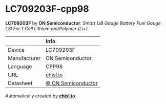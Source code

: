 # LC709203F-cpp98

**LC709203F** by **ON Semiconductor**: *Smart LiB Gauge Battery Fuel Gauge LSI For 1‐Cell Lithium‐ion/Polymer (Li+)*

|              | Info                         |
|:-------------|:-----------------------------|
| Device       | LC709203F                        |
| Manufacturer | ON Semiconductor |
| Language     | CPP98 |
| URL          | [chisl.io](https://chisl.io/v/LC709203F?t=cpp&r=98) |
| Datasheet    | [&copy; ON Semiconductor](http://www.onsemi.com/pub/Collateral/LC709203F-D.PDF) |

Automatically created by **[chisl.io](https://chisl.io)**
